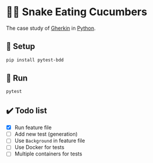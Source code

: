 # 🥒🐍 Snake Eating Cucumbers

The case study of [Gherkin](https://en.wikipedia.org/wiki/Cucumber_(software)#Gherkin_language) in [Python](https://en.wikipedia.org/wiki/Python_(programming_language)).

## 🚪 Setup

```sh
pip install pytest-bdd
```

## 👟 Run

```sh
pytest
```

## ✔️ Todo list

* [x] Run feature file
* [ ] Add new test (generation)
* [ ] Use `Background` in feature file
* [ ] Use Docker for tests
* [ ] Multiple containers for tests
